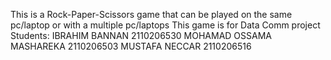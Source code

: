 This is a Rock-Paper-Scissors game that can be played on the same pc/laptop or with a multiple pc/laptops
This game is for Data Comm project
Students:
IBRAHIM BANNAN 2110206530
MOHAMAD OSSAMA MASHAREKA 2110206503
MUSTAFA NECCAR 2110206516 
